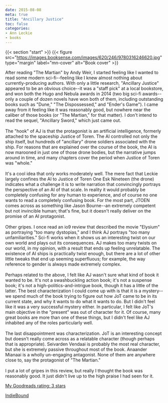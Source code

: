 ```yaml
---
date: 2015-08-08
meta: true
title: "Ancillary Justice"
toc: false
categories:
- Ann Leckie
- books
---
```


{{< section "start" >}}
{{< figure src="https://images.booksense.com/images/620/246/9780316246620.jpg" type="margin" label="mn-cover" alt="Book cover" >}}

After reading "The Martian" by Andy Weir, I started feeling like I wanted to read some modern sci-fi--feeling like I knew almost nothing about currently-producing authors. With only a little research, "Ancillary Justice" appeared to be an obvious choice--it was a "staff pick" at a local bookstore, and won both the Hugo and Nebula awards in 2014 (two big sci-fi awards--only a couple of dozen novels have won both of them, including outstanding books such as "Dune," "The Dispossessed," and "Ender's Game"). I came away from it feeling like it was reasonably good, but nowhere near the caliber of those books (or "The Martian," for that matter). I don't intend to read the sequel, "Ancillary Sword," which just came out.<br /><br />The "hook" of AJ is that the protagonist is an artificial intelligence, formerly attached to the spaceship Justice of Toren. The AI controlled not only the ship itself, but hundreds of "ancillary" drone soldiers associated with the ship. For reasons that are explained over the course of the book, the AI is now marooned in just one of those drone bodies, but the narrative jumps around in time, and many chapters cover the period when Justice of Toren was "whole." <br /><br />It's a cool idea that only works moderately well. The mere fact that Leckie largely confines the AI to Justice of Toren One Esk Nineteen (the drone) indicates what a challenge it is to write narration that convincingly portrays the perspective of an AI of that scale. In reality it would probably be completely confusing for any human to experience, and of course no one wants to read a completely confusing book. For the most part, JTOEN comes across as something like Jason Bourne--an extremely competent but not invincible human; that's fine, but it doesn't really deliver on the promise of an AI protagonist.<br /><br />Other gripes. I once read an io9 review that described the movie "Elysium" as portraying "too many dystopias," and I think AJ portrays "too many unfamiliarities." Sci-fi works when it shows us an interesting twist on our own world and plays out its consequences. AJ makes too many twists on our world, in my opinion, with a result that ends up feeling unrelatable. The existence of AI ships is practically twist enough, but there are a lot of other little tweaks that end up seeming superfluous; for example, the way reference to gender is always made extremely complex.<br /><br />Perhaps related to the above, I felt like AJ wasn't sure what kind of book it wanted to be. It's not a swashbuckling action book; it's not a suspense book; it's not a high-politics-and-intrigue book, though it has a little of the latter. The best characterization I could come up with is that it is a mystery--we spend much of the book trying to figure out how JoT came to be in its current state, and why it wants to do what it wants to do. But I didn't feel like it was a very successful mystery either. In particular, I felt like JoT's main objective in the "present" was out of character for it. Of course, many great books are more than one of these things, but I didn't feel like AJ inhabited any of the roles particularly well.<br /><br />The last disappointment was characterization. JoT is an interesting concept but doesn't really come across as a relatable character (though perhaps that is appropriate). Seivarden Vendaai is probably the most real character, but she is extremely passive throughout most of the book. Anaander Mianaai is a wholly un-engaging antagonist. None of them are anywhere close to, say the protagonist of "The Martian."<br /><br />I put a lot of gripes in this review, but really I thought the book was reasonably good. It just didn't live up to the high praise I had seen for it.

[My Goodreads rating: 3 stars](https://www.goodreads.com/review/show/1349989709)  

[IndieBound](https://www.indiebound.org/book/9780316246620)
